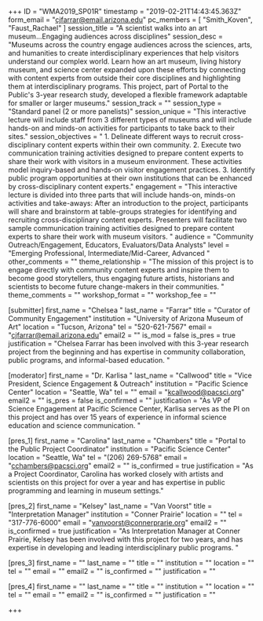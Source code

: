 +++
ID = "WMA2019_SP01R"
timestamp = "2019-02-21T14:43:45.363Z"
form_email = "cjfarrar@email.arizona.edu"
pc_members = [ "Smith_Koven", "Faust_Rachael" ]
session_title = "A scientist walks into an art museum...Engaging audiences across disciplines"
session_desc = "Museums across the country engage audiences across the sciences, arts, and humanities to create interdisciplinary experiences that help visitors understand our complex world. Learn how an art museum, living history museum, and science center expanded upon these efforts by connecting with content experts from outside their core disciplines and highlighting them at interdisciplinary programs. This project, part of Portal to the Public's 3-year research study, developed a flexible framework adaptable for smaller or larger museums."
session_track = ""
session_type = "Standard panel (2 or more panelists)"
session_unique = "This interactive lecture will include staff from 3 different types of museums and will include hands-on and minds-on activities for participants to take back to their sites."
session_objectives = " 1. Delineate different ways to recruit cross-disciplinary content experts within their own community. 2. Execute two communication training activities designed to prepare content experts to share their work with visitors in a museum environment. These activities model inquiry-based and hands-on visitor engagement practices. 3. Identify public program opportunities at their own institutions that can be enhanced by cross-disciplinary content experts."
engagement = "This interactive lecture is divided into three parts that will include hands-on, minds-on activities and take-aways: After an introduction to the project, participants will share and brainstorm at table-groups strategies for identifying and recruiting cross-disciplinary content experts. Presenters will facilitate two sample communication training activities designed to prepare content experts to share their work with museum visitors. "
audience = "Community Outreach/Engagement, Educators, Evaluators/Data Analysts"
level = "Emerging Professional, Intermediate/Mid-Career, Advanced "
other_comments = ""
theme_relationship = "The mission of this project is to engage directly with community content experts and inspire them to become good storytellers, thus engaging future artists, historians and scientists to become future change-makers in their communities. "
theme_comments = ""
workshop_format = ""
workshop_fee = ""

[submitter]
first_name = "Chelsea "
last_name = "Farrar"
title = "Curator of Community Engagement"
institution = "University of Arizona Museum of Art"
location = "Tucson, Arizona"
tel = "520-621-7567"
email = "cjfarrar@email.arizona.edu"
email2 = ""
is_mod = false
is_pres = true
justification = "Chelsea Farrar has been involved with this 3-year research project from the beginning and has expertise in community collaboration, public programs, and informal-based education. "

[moderator]
first_name = "Dr. Karlisa "
last_name = "Callwood"
title = "Vice President, Science Engagement & Outreach"
institution = "Pacific Science Center"
location = "Seattle, Wa"
tel = ""
email = "kcallwood@pacsci.org"
email2 = ""
is_pres = false
is_confirmed = ""
justification = "As VP of Science Engagement at Pacific Science Center, Karlisa serves as the PI on this project and has over 15 years of experience in informal science education and science communication. "

[pres_1]
first_name = "Carolina"
last_name = "Chambers"
title = "Portal to the Public Project Coordinator"
institution = "Pacific Science Center"
location = "Seattle, Wa"
tel = "(206) 269-5768"
email = "cchambers@pacsci.org"
email2 = ""
is_confirmed = true
justification = "As a Project Coordinator, Carolina has worked closely with artists and scientists on this project for over a year and has expertise in public programming and learning in museum settings."

[pres_2]
first_name = "Kelsey"
last_name = "Van Voorst"
title = "Interpretation Manager"
institution = "Conner Prairie"
location = ""
tel = "317-776-6000"
email = "vanvoorst@connerprarie.org"
email2 = ""
is_confirmed = true
justification = "As Interpretation Manager at Conner Prairie, Kelsey has been involved with this project for two years, and has expertise in developing and leading interdisciplinary public programs. "

[pres_3]
first_name = ""
last_name = ""
title = ""
institution = ""
location = ""
tel = ""
email = ""
email2 = ""
is_confirmed = ""
justification = ""

[pres_4]
first_name = ""
last_name = ""
title = ""
institution = ""
location = ""
tel = ""
email = ""
email2 = ""
is_confirmed = ""
justification = ""


+++
